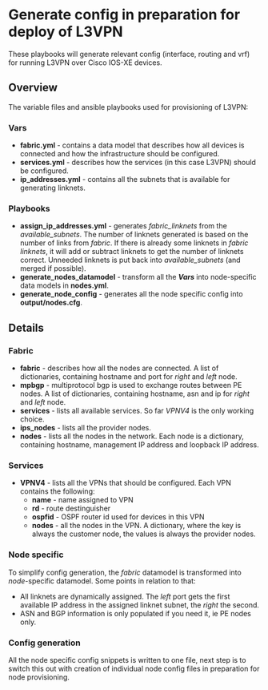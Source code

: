# Generate config in preparation for deploy of L3VPN
These playbooks will generate relevant config (interface, routing and vrf) for running L3VPN over Cisco IOS-XE devices.

## Overview
The variable files and ansible playbooks used for provisioning of L3VPN:

### Vars
* **fabric.yml** - contains a data model that describes how all devices is connected and how the infrastructure should be configured.
* **services.yml** - describes how the services (in this case L3VPN) should be configured.
* **ip_addresses.yml** - contains all the subnets that is available for generating linknets.

### Playbooks
* **assign_ip_addresses.yml** - generates *fabric_linknets* from the *available_subnets*. The number of linknets generated is based on the number of links from *fabric*. 
If there is already some linknets in *fabric linknets*, it will add or subtract linknets to get the number of linknets correct. Unneeded linknets is put back into *available_subnets* (and merged if possible).
* **generate_nodes_datamodel** - transform all the _**Vars**_ into node-specific data models in **nodes.yml**.
* **generate_node_config** - generates all the node specific config into **output/nodes.cfg**.

## Details

### Fabric
* **fabric** - describes how all the nodes are connected. A list of dictionaries, containing hostname and port for *right* and *left* node.
* **mpbgp** - multiprotocol bgp is used to exchange routes between PE nodes. A list of dictionaries, containing hostname, asn and ip for *right* and *left* node. 
* **services** - lists all available services. So far *VPNV4* is the only working choice.
* **ips_nodes** - lists all the provider nodes.
* **nodes** - lists all the nodes in the network. Each node is a dictionary, containing hostname, management IP address and loopback IP address.

### Services
* **VPNV4** - lists all the VPNs that should be configured. Each VPN contains the following:
    * **name** - name assigned to VPN
    * **rd** - route destinguisher
    * **ospfid** - OSPF router id used for devices in this VPN
    * **nodes** - all the nodes in the VPN. A dictionary, where the key is always the customer node, the values is always the provider nodes.

### Node specific
To simplify config generation, the *fabric* datamodel is transformed into *node*-specific datamodel. Some points in relation to that:
* All linknets are dynamically assigned. The *left* port gets the first available IP address in the assigned linknet subnet, the *right* the second.
* ASN and BGP information is only populated if you need it, ie PE nodes only.

### Config generation
All the node specific config snippets is written to one file, next step is to switch this out with creation of individual node config files in preparation for node provisioning.